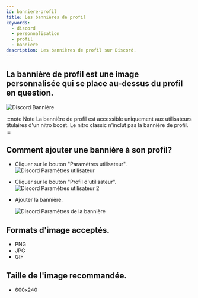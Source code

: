 ```yaml
---
id: banniere-profil
title: Les bannières de profil
keywords:
  - discord
  - personnalisation
  - profil
  - banniere
description: Les bannières de profil sur Discord.
---
```

## La bannière de profil est une image personnalisée qui se place au-dessus du profil en question.
![Discord  Bannière](https://user-images.githubusercontent.com/87481394/125958259-1b4adde7-0f82-48b9-9ee1-bbc8ab806c4b.png)

:::note Note 
La bannière de profil est accessible uniquement aux utilisateurs titulaires d'un nitro boost. Le nitro classic n'inclut pas la bannière de profil. 
:::

## Comment ajouter une bannière à son profil?
- Cliquer sur le bouton "Paramètres utilisateur".
![Discord  Paramètres utilisateur](https://user-images.githubusercontent.com/87481394/125959722-8fb21cd5-7c98-4ca9-9edf-1f0e2680a5f7.png)

- Cliquer sur le bouton "Profil d'utilisateur".
![Discord  Paramètres utilisateur 2](https://user-images.githubusercontent.com/87481394/125960600-2bebdfc2-3e37-42d9-bf64-81850d14291a.png)

- Ajouter la bannière.

    ![Discord  Paramètres de la bannière](https://user-images.githubusercontent.com/87481394/125961128-7477a0e5-c040-4fa1-b751-c4a6a7a82c71.png)

## Formats d'image acceptés.
- PNG
- JPG
- GIF

## Taille de l'image recommandée.
- 600x240
